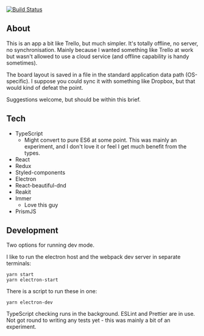 [![Build Status](https://travis-ci.org/lexanth/tasks.svg?branch=master)](https://travis-ci.org/lexanth/tasks)

## About

This is an app a bit like Trello, but much simpler. It's totally offline, no server, no synchronisation. Mainly because I wanted something like Trello at work but wasn't allowed to use a cloud service (and offline capability is handy sometimes).

The board layout is saved in a file in the standard application data path (OS-specific). I suppose you could sync it with something like Dropbox, but that would kind of defeat the point.

Suggestions welcome, but should be within this brief.

## Tech

- TypeScript
  - Might convert to pure ES6 at some point. This was mainly an experiment, and I don't love it or feel I get much benefit from the types.
- React
- Redux
- Styled-components
- Electron
- React-beautiful-dnd
- Reakit
- Immer
  - Love this guy
- PrismJS

## Development

Two options for running dev mode.

I like to run the electron host and the webpack dev server in separate terminals:

```
yarn start
yarn electron-start
```

There is a script to run these in one:

```
yarn electron-dev
```

TypeScript checking runs in the background. ESLint and Prettier are in use. Not got round to writing any tests yet - this was mainly a bit of an experiment.
